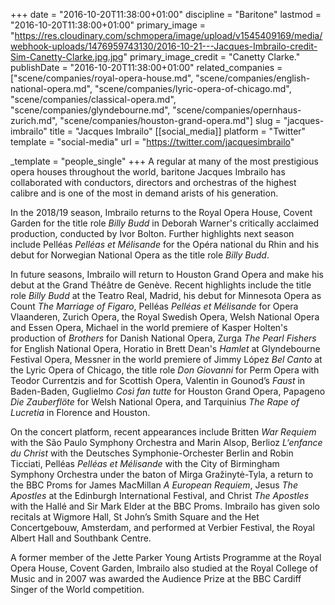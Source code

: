 +++
date = "2016-10-20T11:38:00+01:00"
discipline = "Baritone"
lastmod = "2016-10-20T11:38:00+01:00"
primary_image = "https://res.cloudinary.com/schmopera/image/upload/v1545409169/media/webhook-uploads/1476959743130/2016-10-21---Jacques-Imbrailo-credit-Sim-Canetty-Clarke.jpg.jpg"
primary_image_credit = "Canetty Clarke."
publishDate = "2016-10-20T11:38:00+01:00"
related_companies = ["scene/companies/royal-opera-house.md", "scene/companies/english-national-opera.md", "scene/companies/lyric-opera-of-chicago.md", "scene/companies/classical-opera.md", "scene/companies/glyndebourne.md", "scene/companies/opernhaus-zurich.md", "scene/companies/houston-grand-opera.md"]
slug = "jacques-imbrailo"
title = "Jacques Imbrailo"
[[social_media]]
platform = "Twitter"
template = "social-media"
url = "https://twitter.com/jacquesimbrailo"

_template = "people_single"
+++
A regular at many of the most prestigious opera houses throughout the world, baritone Jacques Imbrailo has collaborated with conductors, directors and orchestras of the highest calibre and is one of the most in demand arists of his generation. 

In the 2018/19 season, Imbrailo returns to the Royal Opera House, Covent Garden for the title role _Billy Budd_ in Deborah Warner's critically acclaimed production, conducted by Ivor Bolton. Further highlights next season include Pelléas _Pelléas et Mélisande_ for the Opéra national du Rhin and his debut for Norwegian National Opera as the title role _Billy Budd_. 

In future seasons, Imbrailo will return to Houston Grand Opera and make his debut at the Grand Théâtre de Genève. Recent highlights include the title role _Billy Budd_ at the Teatro Real, Madrid, his debut for Minnesota Opera as Count _The Marriage of Figaro_, Pelléas _Pelléas et Mélisande_ for Opera Vlaanderen, Zurich Opera, the Royal Swedish Opera, Welsh National Opera and Essen Opera, Michael in the world premiere of Kasper Holten's production of _Brothers_ for Danish National Opera, Zurga _The Pearl Fishers_ for English National Opera, Horatio in Brett Dean's _Hamlet_ at Glyndebourne Festival Opera, Messner in the world premiere of Jimmy López _Bel Canto_ at the Lyric Opera of Chicago, the title role _Don Giovanni_ for Perm Opera with Teodor Currentzis and for Scottish Opera, Valentin in Gounod’s _Faust_ in Baden-Baden, Guglielmo _Così fan tutte_ for Houston Grand Opera, Papageno _Die Zauberflöte_ for Welsh National Opera, and Tarquinius _The Rape of Lucretia_ in Florence and Houston. 

On the concert platform, recent appearances include Britten _War Requiem_ with the São Paulo Symphony Orchestra and Marin Alsop, Berlioz _L‘enfance du Christ_ with the Deutsches Symphonie-Orchester Berlin and Robin Ticciati, Pelléas _Pelléas et Mélisande_ with the City of Birmingham Symphony Orchestra under the baton of Mirga Gražinytė-Tyla, a return to the BBC Proms for James MacMillan _A European Requiem_, Jesus _The Apostles_ at the Edinburgh International Festival, and Christ _The Apostles_ with the Hallé and Sir Mark Elder at the BBC Proms. Imbrailo has given solo recitals at Wigmore Hall, St John’s Smith Square and the Het Concertgebouw, Amsterdam, and performed at Verbier Festival, the Royal Albert Hall and Southbank Centre. 

A former member of the Jette Parker Young Artists Programme at the Royal Opera House, Covent Garden, Imbrailo also studied at the Royal College of Music and in 2007 was awarded the Audience Prize at the BBC Cardiff Singer of the World competition.